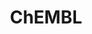 ---
bigquery: https://console.cloud.google.com/bigquery?p=patents-public-data&d=ebi_chembl&page=dataset
citation: '"The ChEMBL database in 2017." Anna Gaulton, Anne Hersey, Michał Nowotka,
  A Patrícia Bento, Jon Chambers, David Mendez, Prudence Mutowo, Francis Atkinson,
  Louisa J Bellis, Elena Cibrián-Uhalte, Mark Davies, Nathan Dedman, Anneli Karlsson,
  María Paula Magariños, John P Overington, George Papadatos, Ines Smit, Andrew R
  Leach Nucleic acids Research (2017) 45 (Database Issue), D945-D954'
contributors: European Bioinformatics Institute
cost: None
description: ChEMBL Data is a manually curated database of small molecules used in
  drug discovery, including information about existing patented drugs.
documentation: 'schema: https://www.ebi.ac.uk/chembl/db_schema


  '
last_edit: 04/07/2022, 22:43:29
location: https://console.cloud.google.com/marketplace/product/google_patents_public_datasets/chembl
maintained_by: EMBL-EBI, an outstation of European Molecular Biology Laboratory
related_publications: '

  ChEMBL: towards direct deposition of bioassay data.


  Mendez D, Gaulton A, Bento AP, Chambers J, De Veij M, Félix E, Magariños MP, Mosquera
  JF, Mutowo P, Nowotka M, Gordillo-Marañón M, Hunter F, Junco L, Mugumbate G, Rodriguez-Lopez
  M, Atkinson F, Bosc N, Radoux CJ, Segura-Cabrera A, Hersey A, Leach AR.


  — Nucleic Acids Res. 2019; 47(D1):D930-D940. doi: 10.1093/nar/gky1075

  '
schema_fields:
- major_class
- level3_description
- availability_type
- cx_most_bpka
- sequence_md5sum
- authors
- aromatic_rings
- log_id
- efo_id
- text_value
- priority
- curation_comment
- year
- name
- assay_desc
- prediction_method
- start_position
- first_in_class
- level4
- max_phase_for_ind
- relationship
- parameter_type
- frac_code
- cl_lincs_id
- target_desc
- tid
- level2_description
- trade_name
- definition
- l8
- relationship_desc
- formulation_id
- substrate_record_id
- class_level
- status
- isoform
- first_page
- black_box_warning
- direct_interaction
- ref_id
- std_act_id
- route
- class_type
- assay_subcellular_fraction
- level3
- innovator_company
- clo_id
- assay_class_id
- inorganic_flag
- aspect
- lle
- alert_id
- frac_class_id
- assay_organism
- applicant_full_name
- tid_fixed
- who_name
- oc_id
- l2
- site_name
- publication_number
- species_group_flag
- mechanism_of_action
- met_comment
- acd_logp
- pubmed_id
- warning_year
- alogp
- ref_url
- met_id
- irac_class_id
- ddd_id
- atc_code
- standard_text_value
- usan_stem_definition
- component_type
- component_synonym
- organism
- drug_substance_flag
- issue
- short_name
- src_assay_id
- mc_tax_id
- patent_id
- activity_count
- entity_id
- standard_inchi
- protein_class_id
- product_id
- bao_id
- toid
- job_id
- standard_inchi_key
- end_position
- entity_type
- domain_name
- mol_frac_id
- irac_code
- ingredient
- rgid
- warning_type
- assay_strain
- cell_source_tax_id
- heavy_atoms
- mw_monoisotopic
- first_approval
- site_residues
- submission_date
- assay_tissue
- domain_id
- approval_date
- mutation
- indication_class
- natural_product
- cx_most_apka
- mc_target_accession
- mesh_id
- num_lipinski_ro5_violations
- mechanism_comment
- as_id
- hbd
- metref_id
- chembl_id
- units
- annotation
- accession
- stat
- normal_range_min
- met_conversion
- assay_type
- hrac_code
- relationship_type
- co_stem_id
- usan_substem
- assay_param_id
- assay_cell_type
- actsm_id
- compound_name
- last_active
- ass_cls_map_id
- num_alerts
- le
- pathway_key
- psa
- potential_duplicate
- published_relation
- subgroup
- warning_class
- enzyme_tid
- record_id
- go_id
- data_validity_comment
- smid
- caloha_id
- compd_id
- max_phase
- num_ro5_violations
- standard_units
- warning_id
- smarts
- cx_logd
- src_id
- cpd_str_alert_id
- cell_id
- mc_target_type
- db_version
- who_extra
- published_units
- domain_type
- disease_efficacy
- curated_by
- level4_description
- published_value
- oral
- abstract
- upper_value
- syn_type
- tbl
- level5
- orig_description
- label
- country
- full_molformula
- active_molregno
- dosed_ingredient
- standard_type
- cell_ontology_id
- comp_go_id
- parent_molregno
- version
- selectivity_comment
- idx
- sitecomp_id
- type
- company
- tissue_id
- prod_pat_id
- target_mapping
- withdrawn_reason
- standard_upper_value
- efo_term
- previous_company
- parent_type
- last_page
- set_name
- cell_name
- uo_units
- published_type
- l5
- metabolite_record_id
- pref_name
- source_domain_id
- withdrawn_year
- bto_id
- related_tid
- downgraded
- doc_type
- active_ingredient
- volume
- hbd_lipinski
- patent_no
- ap_id
- drugind_id
- ddd_admr
- description
- assay_tax_id
- domain_description
- nda_type
- cx_logp
- updated_by
- molsyn_id
- action_type
- stem
- molregno
- topical
- usan_stem_id
- value
- biocomp_id
- molecule_type
- full_mwt
- relation
- variant_id
- level2
- acd_most_bpka
- cellosaurus_id
- mol_irac_id
- ddd_units
- comp_class_id
- research_stem
- l3
- canonical_smiles
- assay_category
- structure_type
- withdrawn_country
- dosage_form
- src_short_name
- db_source
- target_type
- targcomp_id
- chebi_par_id
- strength
- mec_id
- ro3_pass
- mc_target_name
- l1
- mc_organism
- cell_source_organism
- doc_id
- bao_endpoint
- rtb
- res_stem_id
- hrac_class_id
- targrel_id
- confidence
- doi
- activity_id
- standard_value
- l7
- ref_type
- hba_lipinski
- component_id
- assay_source
- journal
- activity_comment
- alert_set_id
- mecref_id
- drug_product_flag
- hba
- level1_description
- mesh_heading
- enzyme_name
- assay_test_type
- synonyms
- predbind_id
- acd_logd
- parent_id
- parameter_value
- mw_freebase
- comments
- site_id
- qudt_units
- helm_notation
- compound_key
- alert_name
- sequence
- protein_class_synonym
- usan_stem
- aidx
- cell_source_tissue
- ridx
- confidence_score
- standard_relation
- bao_format
- ddd_value
- therapeutic_flag
- compsyn_id
- homologue
- molecular_species
- binding_site_comment
- normal_range_max
- mol_atc_id
- stem_class
- standard_flag
- pathway_id
- patent_expire_date
- uberon_id
- bei
- prodrug
- parenteral
- src_description
- ad_type
- protclasssyn_id
- warnref_id
- indref_id
- l6
- source
- warning_description
- result_flag
- title
- delist_flag
- warning_country
- level1
- patent_use_code
- pchembl_value
- acd_most_apka
- ddd_comment
- src_compound_id
- cidx
- cell_description
- mol_hrac_id
- drug_record_id
- assay_id
- parent_go_id
- withdrawn_flag
- creation_date
- withdrawn_class
- qed_weighted
- l4
- usan_year
- chirality
- protein_class_desc
- updated_on
- tax_id
- molecular_mechanism
- polymer_flag
- sei
- path
- molfile
shortname: chembl
tags:
- biotechnology
- health
- chemical
- bioinformatics
- medical
terms_of_use: CC BY-SA 3.0
title: ChEMBL
uuid: e232a192-965c-4ec9-904c-155b6dfe56c5
---